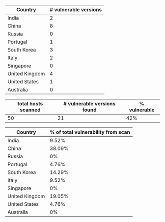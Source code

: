 

|Country        |# vulnerable versions|
|---------------|---------------------|
|India          |2                    |
|China          |8                    |
|Russia         |0                    |
|Portugal       |1                    |
|South Korea    |3                    |
|Italy          |2                    |
|Singapore      |0                    |
|United Kingdom |4                    |
|United States  |1                    |
|Australia      |0                    |

|total hosts scanned |# vulnerable versions found| % vulnerable |
|--------------------|---------------------------|--------------|
|50                  |21                         | 42%

|Country       | % of total vulnerability from scan|
|--------------|-----------------------------------|
|India         | 9.52%                             |
|China         | 38.09%                            |
|Russia        | 0%                                |
|Portugal      | 4.76%                             |
|South Korea   | 14.29%                            |
|Italy         | 9.52%                             |
|Singapore     | 0%                                |
|United Kingdom| 19.05%                            |
|United States | 4.76%                             |
|Australia     | 0%                                | 

